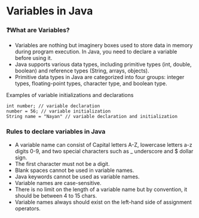 # Variables in Java

### ❓What are Variables?
 - Variables are nothing but imaginery boxes used to store data in memory during program execution. In Java, you need to declare a variable before using it.
 - Java supports various data types, including primitive types (int, double, boolean) and reference types (String, arrays, objects).
 - Primitive data types in Java are categorized into four groups: integer types, floating-point types, character type, and boolean type.

Examples of variable initializations and declarations
```
int number; // variable declaration
number = 56; // variable initialization
String name = "Nayan" // variable declaration and initialization
```

### Rules to declare variables in Java
 - A variable name can consist of Capital letters A-Z, lowercase letters a-z digits 0-9, and two special characters such as _ underscore and $ dollar sign.
 - The first character must not be a digit.
 - Blank spaces cannot be used in variable names.
 - Java keywords cannot be used as variable names.
 - Variable names are case-sensitive.
 - There is no limit on the length of a variable name but by convention, it should be between 4 to 15 chars.
 - Variable names always should exist on the left-hand side of assignment operators.